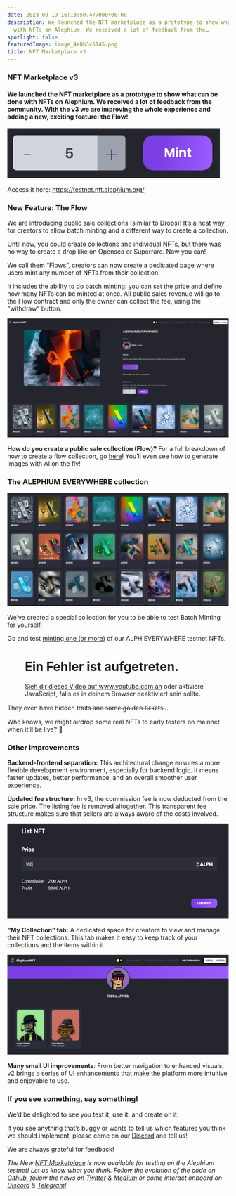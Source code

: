 ```yaml
---
date: 2023-09-19 16:13:50.477000+00:00
description: We launched the NFT marketplace as a prototype to show what can be done
  with NFTs on Alephium. We received a lot of feedback from the…
spotlight: false
featuredImage: image_4e8b3c6145.png
title: NFT Marketplace v3
---
```


### NFT Marketplace v3

#### We launched the NFT marketplace as a prototype to show what can be done with NFTs on Alephium. We received a lot of feedback from the community. With the v3 we are improving the whole experience and adding a new, exciting feature: the Flow!

![](image_4e8b3c6145.png)

Access it here: <a href="https://testnet.nft.alephium.org/" class="markup--anchor markup--p-anchor" data-href="https://testnet.nft.alephium.org/" rel="noopener" target="_blank">https://testnet.nft.alephium.org/</a>

### New Feature: The Flow

We are introducing public sale collections (similar to Drops)! It’s a neat way for creators to allow batch minting and a different way to create a collection.

Until now, you could create collections and individual NFTs, but there was no way to create a drop like on Opensea or Superrare. Now you can!

We call them “Flows”, creators can now create a dedicated page where users mint any number of NFTs from their collection.

It includes the ability to do batch minting: you can set the price and define how many NFTs can be minted at once. All public sales revenue will go to the Flow contract and only the owner can collect the fee, using the “withdraw” button.

![](image_b408dd33e4.png)

**How do you create a public sale collection (Flow)?** For a full breakdown of how to create a flow collection, go <a href="https://docs.alephium.org/tokens/non-fungible-tokens/#create-flows" class="markup--anchor markup--p-anchor" data-href="https://docs.alephium.org/tokens/non-fungible-tokens/#create-flows" rel="noopener" target="_blank">here</a>! You’ll even see how to generate images with AI on the fly!

### The ALEPHIUM EVERYWHERE collection

![](image_6530951e1c.png)

We’ve created a special collection for you to be able to test Batch Minting for yourself.

Go and test <a href="https://v3.testnet.nft.alephium.org/collection-details?collectionId=c22369b5ab21a3b24db12a883b53a9213f22e713ff486a3b22d2d4cb943a9700" class="markup--anchor markup--p-anchor" data-href="https://v3.testnet.nft.alephium.org/collection-details?collectionId=c22369b5ab21a3b24db12a883b53a9213f22e713ff486a3b22d2d4cb943a9700" rel="noopener" target="_blank">minting one (or more)</a> of our ALPH EVERYWHERE testnet NFTs.

<figure id="b95e" class="graf graf--figure graf--iframe graf-after--p">

<h1 id="ein-fehler-ist-aufgetreten." class="message">Ein Fehler ist aufgetreten.</h1>
<a href="https://www.youtube.com/watch?v=V3RePAazEMY" target="_blank">Sieh dir dieses Video auf www.youtube.com an</a> oder aktiviere JavaScript, falls es in deinem Browser deaktiviert sein sollte.
</figure>

They even have hidden traits ̶a̶n̶d̶ ̶s̶o̶m̶e̶ ̶g̶o̶l̶d̶e̶n̶ ̶t̶i̶c̶k̶e̶t̶s̶…

Who knows, we might airdrop some real NFTs to early testers on mainnet when it’ll be live? 👀

### Other improvements

**Backend-frontend separation:** This architectural change ensures a more flexible development environment, especially for backend logic. It means faster updates, better performance, and an overall smoother user experience.

**Updated fee structure:** In v3, the commission fee is now deducted from the sale price. The listing fee is removed altogether. This transparent fee structure makes sure that sellers are always aware of the costs involved.

![](image_db4566ffc3.png)

**“My Collection” tab:** A dedicated space for creators to view and manage their NFT collections. This tab makes it easy to keep track of your collections and the items within it.

![](image_b30d14067b.jpg)

**Many small UI improvements**: From better navigation to enhanced visuals, v2 brings a series of UI enhancements that make the platform more intuitive and enjoyable to use.

### If you see something, say something!

We’d be delighted to see you test it, use it, and create on it.

If you see anything that’s buggy or wants to tell us which features you think we should implement, please come on our <a href="https://discord.com/invite/GEbcpajCJG" class="markup--anchor markup--p-anchor" data-href="https://discord.com/invite/GEbcpajCJG" rel="noopener" target="_blank">Discord</a> and tell us!

We are always grateful for feedback!

_The New_ <a href="https://testnet.nft.alephium.org/" class="markup--anchor markup--p-anchor" data-href="https://testnet.nft.alephium.org/" rel="noopener" target="_blank"><em>NFT Marketplace</em></a> _is now available for testing on the Alephium testnet! Let us know what you think. Follow the evolution of the code on_ <a href="https://github.com/alephium" class="markup--anchor markup--p-anchor" data-href="https://github.com/alephium" rel="noopener" target="_blank"><em>Github</em></a>_, follow the news on_ <a href="https://twitter.com/alephium" class="markup--anchor markup--p-anchor" data-href="https://twitter.com/alephium" rel="noopener" target="_blank"><em>Twitter</em></a> _&_ <a href="https://medium.com/@alephium" class="markup--anchor markup--p-anchor" data-href="https://medium.com/@alephium" target="_blank"><em>Medium</em></a> _or come interact onboard on_ <a href="https://discord.com/invite/GEbcpajCJG" class="markup--anchor markup--p-anchor" data-href="https://discord.com/invite/GEbcpajCJG" rel="noopener" target="_blank"><em>Discord</em></a> _&_ <a href="https://t.me/alephiumgroup" class="markup--anchor markup--p-anchor" data-href="https://t.me/alephiumgroup" rel="noopener" target="_blank"><em>Telegram</em></a>_!_
